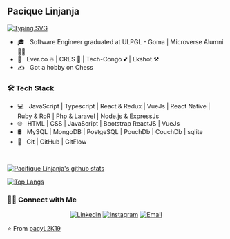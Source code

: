 ## Pacique Linjanja 

[![Typing SVG](https://readme-typing-svg.herokuapp.com?color=%2336BCF7&center=true&vCenter=true&width=600&lines=Hi+All+👋,+I+am+Pacifique+Linjanja;+Welcome+to+My+Profile!;Over+3+years+of+programming+experience;Excited+when+it+comes+to+getting+challenged;Web3+Developer)](https://git.io/typing-svg)

- 🎓 &nbsp; Software Engineer graduated at ULPGL - Goma | Microverse Alumni 🧑‍🎓
- 💼 &nbsp; Ever.co 🔥 | CRES 🤩 | Tech-Congo 💕 | Ekshot ⚒️
- ✍️ &nbsp; Got a hobby on Chess 

<h3>🛠 Tech Stack</h3>

- 💻 &nbsp;  JavaScript | Typescript | React & Redux | VueJs | React Native | Ruby & RoR | Php & Laravel | Node.js & ExpressJs
- 🌐 &nbsp; HTML | CSS | JavaScript | Bootstrap ReactJS | VueJs 
- 🛢 &nbsp; MySQL | MongoDB | PostgeSQL | PouchDb | CouchDb | sqlite
- 🔧 &nbsp; Git | GitHub | GitFlow

<br/>

[![Pacifique Linjanja's github stats](https://github-readme-stats.vercel.app/api?username=pacyL2K19&show_icons=true&theme=radical)](https://github.com/pacyL2K19/github-readme-stats)

[![Top Langs](https://github-readme-stats.vercel.app/api/top-langs/?username=pacyL2K19&show_icons=true&theme=radical&layout=compact)](https://github.com/pacyL2K19/github-readme-stats)

<h3> 🤝🏻 Connect with Me </h3>

<p align="center">
<a href="https://linkedin.com/in/pacifique-linjanja/"><img alt="LinkedIn" src="https://img.shields.io/badge/LinkedIn-pacifiquelinjanja-blue?style=flat-square&logo=linkedin"></a>
<a href="https://www.instagram.com/linjanjapacifique/"><img alt="Instagram" src="https://img.shields.io/badge/Instagram-linjanjapacifique__-blue?style=flat-square&logo=instagram"></a>
<a href="mailto:pacilinja2@gmail.com"><img alt="Email" src="https://img.shields.io/badge/Email-pacilinja2@gmail.com-blue?style=flat-square&logo=Microsoft%20outlook"></a>
</p>

⭐️ From [pacyL2K19](https://github.com/pacyL2K19)
